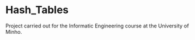 # Hash_Tables
Project carried out for the Informatic Engineering course at the University of Minho.
